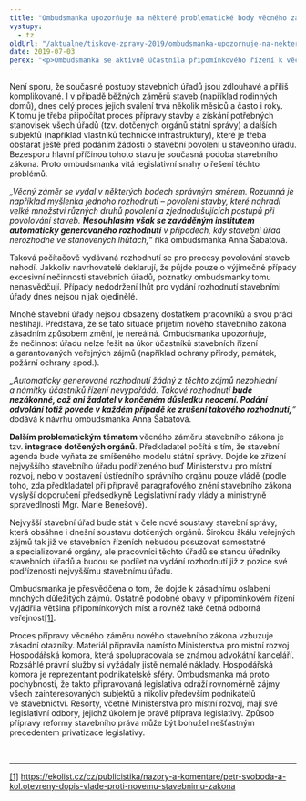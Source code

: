 ```yaml
---
title: "Ombudsmanka upozorňuje na některé problematické body věcného záměru stavebního zákona"
vystupy:
  - tz
oldUrl: "/aktualne/tiskove-zpravy-2019/ombudsmanka-upozornuje-na-nektere-problematicke-body-vecneho-zameru-stavebniho-zakona"
date: 2019-07-03
perex: "<p>Ombudsmanka se aktivně účastnila připomínkového řízení k věcnému záměru stavebního zákona. Bohužel některé její zásadní připomínky předkladatel (Ministerstvo pro místní rozvoj) nevyslyšel a vláda materiál dne 24. června přes tyto rozpory schválila. Příprava nového stavebního zákona tak dostala zelenou.  Ombudsmanka především nesouhlasí se zaváděným institutem automaticky generovaného rozhodnutí v případech, kdy stavební úřad nerozhodne ve stanovených lhůtách. Výhrady má také k integraci jednotlivých orgánů do jedné instituce, kdy dojde narušení jejich nezávislosti. </p>"
---
```


<!-- imported from the old website -->

<p>Není sporu, že současné postupy stavebních úřadů jsou zdlouhavé a příliš komplikované. I v případě běžných záměrů staveb (například rodinných domů), dnes celý proces jejich sválení trvá několik měsíců a často i roky. K tomu je třeba připočítat proces přípravy stavby a získání potřebných stanovisek všech úřadů (tzv. dotčených orgánů státní správy) a dalších subjektů (například vlastníků technické infrastruktury), které je třeba obstarat ještě před podáním žádosti o stavební povolení u stavebního úřadu. Bezesporu hlavní příčinou tohoto stavu je současná podoba stavebního zákona. Proto ombudsmanka vítá legislativní snahy o řešení těchto problémů. </p> <p><i>„Věcný záměr se vydal v některých bodech správným směrem. Rozumná je například myšlenka jednoho rozhodnutí – povolení stavby, které nahradí velké množství různých druhů povolení a zjednodušujících postupů při povolování staveb. <b>Nesouhlasím však se zaváděným institutem automaticky generovaného rozhodnutí</b> v případech, kdy stavební úřad nerozhodne ve stanovených lhůtách,“</i> říká ombudsmanka Anna Šabatová.</p> <p>Taková počítačově vydávaná rozhodnutí se pro procesy povolování staveb nehodí. Jakkoliv navrhovatelé deklarují, že půjde pouze o výjimečné případy excesivní nečinnosti stavebních úřadů, poznatky ombudsmanky tomu nenasvědčují. Případy nedodržení lhůt pro vydání rozhodnutí stavebními úřady dnes nejsou nijak ojedinělé. </p> <p>Mnohé stavební úřady nejsou obsazeny dostatkem pracovníků a svou práci nestíhají. Představa, že se tato situace přijetím nového stavebního zákona zásadním způsobem změní, je nereálná. Ombudsmanka upozorňuje, že nečinnost úřadu nelze řešit na úkor účastníků stavebních řízení a garantovaných veřejných zájmů (například ochrany přírody, památek, požární ochrany apod.). </p> <p><i>„Automaticky generované rozhodnutí žádný z těchto zájmů nezohlední a námitky účastníků řízení nevypořádá. Takové rozhodnutí <b>bude nezákonné, což ani žadatel v končeném důsledku neocení. Podání odvolání totiž povede v každém případě ke zrušení takového rozhodnutí,</b>“</i> dodává k návrhu ombudsmanka Anna Šabatová.</p> <p><b>Dalším problematickým tématem</b> věcného záměru stavebního zákona je tzv. <b>integrace dotčených orgánů</b>. Předkladatel počítá s tím, že stavební agenda bude vyňata ze smíšeného modelu státní správy. Dojde ke zřízení nejvyššího stavebního úřadu podřízeného buď Ministerstvu pro místní rozvoj, nebo v postavení ústředního správního orgánu pouze vládě (podle toho, zda předkladatel při přípravě paragrafového znění stavebního zákona vyslyší doporučení předsedkyně Legislativní rady vlády a ministryně spravedlnosti Mgr. Marie Benešové). </p> <p>Nejvyšší stavební úřad bude stát v čele nové soustavy stavební správy, která obsáhne i dnešní soustavu dotčených orgánů. Širokou škálu veřejných zájmů tak již ve stavebních řízeních nebudou posuzovat samostatné a specializované orgány, ale pracovníci těchto úřadů se stanou úředníky stavebních úřadů a budou se podílet na vydání rozhodnutí již z pozice své podřízenosti nejvyššímu stavebnímu úřadu. </p> <p>Ombudsmanka je přesvědčena o tom, že dojde k zásadnímu oslabení mnohých důležitých zájmů. Ostatně podobné obavy v připomínkovém řízení vyjádřila většina připomínkových míst a rovněž také četná odborná veřejnost<a href="file:///C:/Users/biler/Documents/Tiskov%C3%A9%20zpr%C3%A1vy/Stavebn%C3%AD%20z%C3%A1kon%20-%20%C4%8Dervenec/TZ%20v%C4%9Bcn%C3%BD%20z%C3%A1m%C4%9Br%20stz.docx#_ftn1" name="_ftnref1">[1]</a>. </p> <p>Proces přípravy věcného záměru nového stavebního zákona vzbuzuje zásadní otazníky. Materiál připravila namísto Ministerstva pro místní rozvoj Hospodářská komora, která spolupracovala se známou advokátní kanceláří. Rozsáhlé právní služby si vyžádaly jistě nemalé náklady. Hospodářská komora je reprezentant podnikatelské sféry. Ombudsmanka má proto pochybnosti, že takto připravovaná legislativa odráží rovnoměrně zájmy všech zainteresovaných subjektů a nikoliv především podnikatelů ve stavebnictví. Resorty, včetně Ministerstva pro místní rozvoj, mají své legislativní odbory, jejichž úkolem je právě příprava legislativy. Způsob přípravy reformy stavebního práva může být bohužel nešťastným precedentem privatizace legislativy. </p> <br /> <hr /> <p><a href="file:///C:/Users/biler/Documents/Tiskov%C3%A9%20zpr%C3%A1vy/Stavebn%C3%AD%20z%C3%A1kon%20-%20%C4%8Dervenec/TZ%20v%C4%9Bcn%C3%BD%20z%C3%A1m%C4%9Br%20stz.docx#_ftnref1" name="_ftn1">[1]</a> <a href="https://ekolist.cz/cz/publicistika/nazory-a-komentare/petr-svoboda-a-kol.otevreny-dopis-vlade-proti-novemu-stavebnimu-zakona" target="_blank">https://ekolist.cz/cz/publicistika/nazory-a-komentare/petr-svoboda-a-kol.otevreny-dopis-vlade-proti-novemu-stavebnimu-zakona</a></p>
